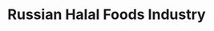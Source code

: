 ---
layout: market-sector
title: Russian Halal Foods Industry
market: russia
sector: halal-foods
lang: en
permalink: /en/discover/markets/russia/sectors/halal-foods/
---